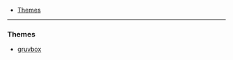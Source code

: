 - [Themes](#themes)
____

### Themes

- [gruvbox](https://gist.github.com/jearbear/f56742a18bc12475a775c57c89096a6d)
